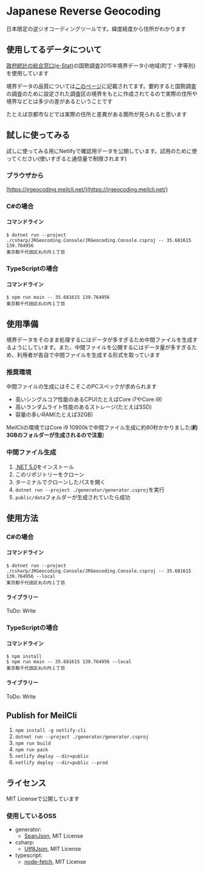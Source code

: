 # Japanese Reverse Geocoding
日本限定の逆ジオコーディングツールです。緯度経度から住所がわかります

## 使用してるデータについて
[政府統計の総合窓口(e-Stat)](https://www.e-stat.go.jp/)の国勢調査2015年境界データ小地域(町丁・字等別)を使用しています

境界データの品質については[このページ](https://www.e-stat.go.jp/help/data-definition-information/download)に記載されてます。要約すると国勢調査の調査のために設定された調査区の境界をもとに作成されてるので実際の住所や境界などとは多少の差があるということです

たとえば京都市などでは実際の住所と差異がある箇所が見られると思います

## 試しに使ってみる
試しに使ってみる用にNetlifyで確認用データを公開しています。試用のために使ってください(使いすぎると通信量で制限されます)

### ブラウザから
[https://jrgeocoding.meilcli.net/](https://jrgeocoding.meilcli.net/)

### C#の場合
#### コマンドライン
```
$ dotnet run --project ./csharp/JRGeocoding.Console/JRGeocoding.Console.csproj -- 35.681615 139.764956
東京都千代田区丸の内１丁目
```

### TypeScriptの場合
#### コマンドライン
```
$ npm run main -- 35.681615 139.764956
東京都千代田区丸の内１丁目
```

## 使用準備
境界データをそのまま処理するにはデータが多すぎるため中間ファイルを生成するようにしています。また、中間ファイルを公開するにはデータ量が多すぎるため、利用者が各自で中間ファイルを生成する形式を取っています

### 推奨環境
中間ファイルの生成にはそこそこのPCスペックが求められます

- 高いシングルコア性能のあるCPU(たとえばCore i7やCore i9)
- 高いランダムライト性能のあるストレージ(たとえばSSD)
- 容量の多いRAM(たとえば32GB)

MeilCliの環境ではCore i9 10900kで中間ファイル生成に約80秒かかりました(**約3GBのフォルダーが生成されるので注意**)

### 中間ファイル生成
1. [.NET 5.0](https://dotnet.microsoft.com/download)をインストール
1. このリポジトリーをクローン
1. ターミナルでクローンしたパスを開く
1. `dotnet run --project ./generator/generator.csproj`を実行
1. `public/data`フォルダーが生成されていたら成功

## 使用方法
### C#の場合
#### コマンドライン
```
$ dotnet run --project ./csharp/JRGeocoding.Console/JRGeocoding.Console.csproj -- 35.681615 139.764956 --local
東京都千代田区丸の内１丁目
```

#### ライブラリー
ToDo: Write

### TypeScriptの場合
#### コマンドライン
```
$ npm install
$ npm run main -- 35.681615 139.764956 --local
東京都千代田区丸の内１丁目
```

#### ライブラリー
ToDo: Write

## Publish for MeilCli
1. `npm install -g netlify-cli`
1. `dotnet run --project ./generator/generator.csproj`
1. `npm run build`
1. `npm run pack`
1. `netlify deploy --dir=public`
1. `netlify deploy --dir=public --prod`

## ライセンス
MIT Licenseで公開しています

### 使用しているOSS
- generator:
  - [SpanJson](https://github.com/Tornhoof/SpanJson), MIT License
- csharp:
  - [Utf8Json](https://github.com/neuecc/Utf8Json), MIT License
- typescript:
  - [node-fetch](https://github.com/node-fetch/node-fetch), MIT License